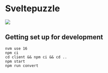 # Sveltepuzzle

![](https://github.com/bersling/sveltepuzzle/blob/master/sveltehack-trailer1.gif)

## Getting set up for development


```
nvm use 16
npm ci
cd client && npm ci && cd ..
npm start
npm run convert
```
